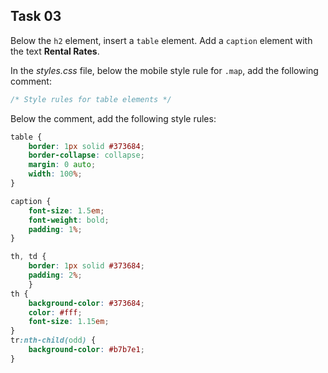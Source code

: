 ## Task 03
Below the  `h2` element, insert a `table` element. Add a `caption` element with the text **Rental Rates**. 

In the *styles.css* file, below the mobile style rule for `.map`, add the following comment:
```css
/* Style rules for table elements */
```
Below the comment, add the following style rules:
```css
table {
    border: 1px solid #373684;
    border-collapse: collapse;
    margin: 0 auto;
    width: 100%;
}

caption {
    font-size: 1.5em;
    font-weight: bold;
    padding: 1%;
}

th, td {
    border: 1px solid #373684;
    padding: 2%;
    }
th {
    background-color: #373684;
    color: #fff;
    font-size: 1.15em;
}
tr:nth-child(odd) {
    background-color: #b7b7e1;
}
```